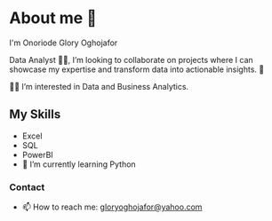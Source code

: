 # About me 🤗

I'm Onoriode Glory Oghojafor

Data Analyst 👩‍💻, I’m looking to collaborate on projects where I can showcase my expertise and transform data into actionable insights. 👯

👩‍💻 I’m interested in Data and Business Analytics.

## My Skills
- Excel
- SQL
- PowerBI
- 🌱 I’m currently learning Python

### Contact
- 📫 How to reach me: gloryoghojafor@yahoo.com

